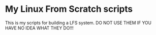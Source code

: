 # My Linux From Scratch scripts

This is my scripts for building a LFS system.
DO NOT USE THEM IF YOU HAVE NO IDEA WHAT THEY DO!!!
